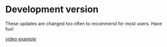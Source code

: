 # Development version

These updates are changed too often to recommend for most users. Have fun!

[video example](https://free2z.cash/dismad/zpage/lets-send-some-owls)
